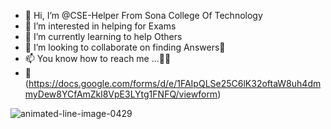 - 👋 Hi, I’m @CSE-Helper From Sona College Of Technology
- 👀 I’m interested in helping for Exams
- 🌱 I’m currently learning to help Others
- 💞️ I’m looking to collaborate on finding Answers🙂
- 📫 You know how to reach me ...😶‍🌫️
- 📨 (https://docs.google.com/forms/d/e/1FAIpQLSe25C6lK32oftaW8uh4dmmyDew8YCfAmZkl8VpE3LYtg1FNFQ/viewform)
<!---
CSE-Helper/CSE-Helper is a ✨ special ✨ repository because its `README.md` (this file) appears on your GitHub profile.
You can click the Preview link to take a look at your changes.
--->
![animated-line-image-0429](https://user-images.githubusercontent.com/99971263/176266747-6dcc5a6b-1556-43dd-859c-2e49cae56b7e.gif)

